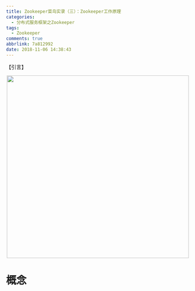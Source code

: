 ```yaml
---
title: Zookeeper菜鸟实录（三）：Zookeeper工作原理
categories:
  - 分布式服务框架之Zookeeper
tags:
  - Zookeeper
comments: true
abbrlink: 7a812992
date: 2018-11-06 14:38:43
---
```

【引言】
<div align=center><img src="/img/2018/2018-11-14-01.jpg" width="500"/></div>
<!-- more -->

# 概念